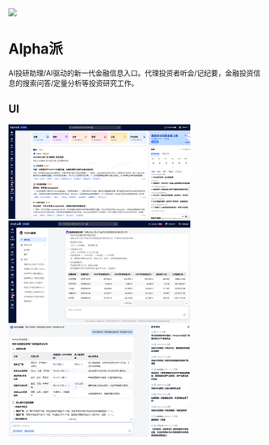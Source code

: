 <img src="./assets/favicon1.png" width="64" height="auto" /> 

# Alpha派

AI投研助理/AI驱动的新一代金融信息入口。代理投资者听会/记纪要，金融投资信息的搜索问答/定量分析等投资研究工作。

## UI

<img src="./assets/Alpha派-0.png" width="360" height="auto" />

<img src="./assets/Alpha派-1.png" width="360" height="auto" />

<img src="./assets/Alpha派-2.png" width="360" height="auto" />